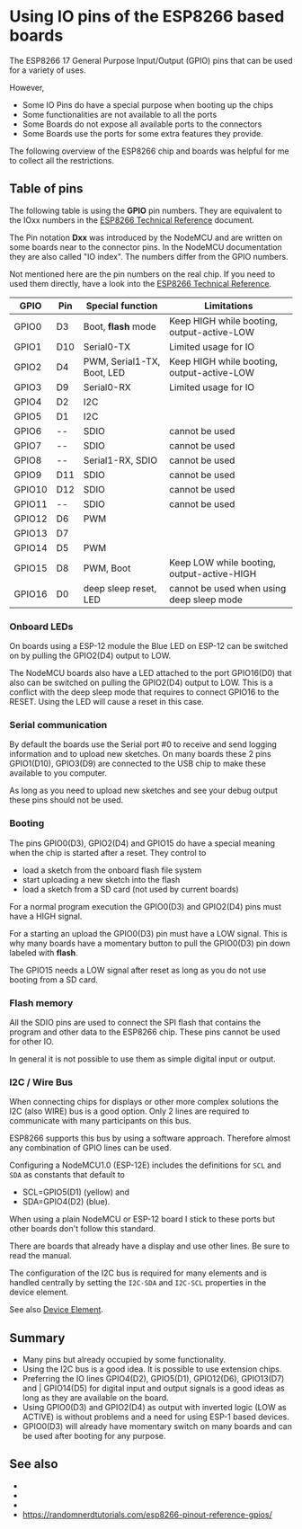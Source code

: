 # Using IO pins of the ESP8266 based boards

The ESP8266 17 General Purpose Input/Output (GPIO) pins that can be used for a variety of uses.

However,

* Some IO Pins do have a special purpose when booting up the chips
* Some functionalities are not available to all the ports
* Some Boards do not expose all available ports to the connectors
* Some Boards use the ports for some extra features they provide.

The following overview of the ESP8266 chip and boards was helpful for me to collect all the restrictions.

## Table of pins

The following table is using the **GPIO** pin numbers. They are equivalent to the IOxx numbers in the [ESP8266 Technical Reference] document.

The Pin notation **Dxx** was introduced by the NodeMCU and are written on some boards near to the connector pins. In the NodeMCU documentation they are also called "IO index". The numbers differ from the GPIO numbers.

Not mentioned here are the pin numbers on the real chip. If you need to used them directly, have a look into the [ESP8266 Technical Reference].

| GPIO   | Pin | Special function           | Limitations                                |
| ------ | --- | -------------------------- | ------------------------------------------ |
| GPIO0  | D3  | Boot, **flash** mode       | Keep HIGH while booting, output-active-LOW |
| GPIO1  | D10 | Serial0-TX                 | Limited usage for IO                       |
| GPIO2  | D4  | PWM, Serial1-TX, Boot, LED | Keep HIGH while booting, output-active-LOW |
| GPIO3  | D9  | Serial0-RX                 | Limited usage for IO                       |
| GPIO4  | D2  | I2C                        |                                            |
| GPIO5  | D1  | I2C                        |                                            |
| GPIO6  | --  | SDIO                       | cannot be used                             |
| GPIO7  | --  | SDIO                       | cannot be used                             |
| GPIO8  | --  | Serial1-RX, SDIO           | cannot be used                             |
| GPIO9  | D11 | SDIO                       | cannot be used                             |
| GPIO10 | D12 | SDIO                       | cannot be used                             |
| GPIO11 | --  | SDIO                       | cannot be used                             |
| GPIO12 | D6  | PWM                        |                                            |
| GPIO13 | D7  |                            |                                            |
| GPIO14 | D5  | PWM                        |                                            |
| GPIO15 | D8  | PWM, Boot                  | Keep LOW while booting, output-active-HIGH |
| GPIO16 | D0  | deep sleep reset, LED      | cannot be used when using deep sleep mode  |

### Onboard LEDs

On boards using a ESP-12 module the Blue LED on ESP-12 can be switched on by pulling the GPIO2(D4) output to LOW.

The NodeMCU boards also have a LED attached to the port GPIO16(D0) that also can be switched on pulling the GPIO2(D4) output to LOW.
This is a conflict with the deep sleep mode that requires to connect GPIO16 to the RESET. Using the LED will cause a reset in this case.

### Serial communication

By default the boards use the Serial port \#0 to receive and send logging information and to upload new sketches.
On many boards these 2 pins GPIO1(D10), GPIO3(D9) are connected to the USB chip to make these available to you computer.

As long as you need to upload new sketches and see your debug output these pins should not be used.

### Booting

The pins GPIO0(D3), GPIO2(D4) and GPIO15 do have a special meaning when the chip is started after a reset. They control to

* load a sketch from the onboard flash file system
* start uploading a new sketch into the flash
* load a sketch from a SD card (not used by current boards)

For a normal program execution the GPIO0(D3) and GPIO2(D4) pins must have a HIGH signal.

For a starting an upload the GPIO0(D3) pin must have a LOW signal.
This is why many boards have a momentary button to pull the GPIO0(D3) pin down labeled with **flash**.

The GPIO15 needs a LOW signal after reset as long as you do not use booting from a SD card.

### Flash memory

All the SDIO pins are used to connect the SPI flash that contains the program and other data to the ESP8266 chip.
These pins cannot be used for other IO.

In general it is not possible to use them as simple digital input or output.

### I2C / Wire Bus

When connecting chips for displays or other more complex solutions the I2C (also WIRE) bus is a good option.
Only 2 lines are required to communicate with many participants on this bus.

ESP8266 supports this bus by using a software approach. Therefore almost any combination of GPIO lines can be used.

Configuring a NodeMCU1.0 (ESP-12E) includes the definitions for `SCL` and `SDA` as constants that default to
* SCL=GPIO5(D1) (yellow) and
* SDA=GPIO4(D2) (blue).

When using a plain NodeMCU or ESP-12 board I stick to these ports but other boards don't follow this standard.

There are boards that already have a display and use other lines. Be sure to read the manual.

The configuration of the I2C bus is required for many elements and is handled centrally by setting the 
`I2C-SDA` and `I2C-SCL` properties in the device element.

See also [Device Element](../elements/device.md).


## Summary

* Many pins but already occupied by some functionality.
* Using the I2C bus is a good idea. It is possible to use extension chips.
* Preferring the IO lines GPIO4(D2), GPIO5(D1), GPIO12(D6), GPIO13(D7) and     |
GPIO14(D5) for digital input and output signals is a good ideas as long as they are available on the board.
* Using GPIO0(D3) and GPIO2(D4) as output with inverted logic (LOW as ACTIVE) is without problems  and a need for using ESP-1 based devices.
* GPIO0(D3) will already have momentary switch on many boards and can be used after booting for any purpose.

## See also

* [ESP8266 Technical Reference]: (https://www.espressif.com/sites/default/files/documentation/esp8266-technical_reference_en.pdf)
* [ESP8266EX datasheet]: (https://www.espressif.com/sites/default/files/documentation/0a-esp8266ex_datasheet_en.pdf)
* [NodeMCU Documentation]: (https://nodemcu.readthedocs.io/en/master/)
* <https://randomnerdtutorials.com/esp8266-pinout-reference-gpios/>
